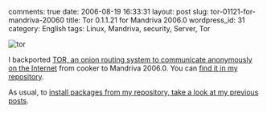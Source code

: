 comments: true
date: 2006-08-19 16:33:31
layout: post
slug: tor-01121-for-mandriva-20060
title: Tor 0.1.1.21 for Mandriva 2006.0
wordpress_id: 31
category: English
tags: Linux, Mandriva, security, Server, Tor

![tor](http://kevin.deldycke.com/wp-content/uploads/2006/08/tor.png)

I backported [TOR, an onion routing system to communicate anonymously on the Internet](http://tor.eff.org) from cooker to Mandriva 2006.0. You can [find it in my repository](http://kevin.deldycke.com/static/repository/mandriva/2006.0/i586/).

As usual, to [install packages from my repository, take a look at my previous posts](http://kevin.deldycke.com/2006/04/new-repository-for-mandriva-2006/).
